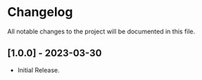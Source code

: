 # Changelog

All notable changes to the project will be documented in this file.

## [1.0.0] - 2023-03-30

- Initial Release.
